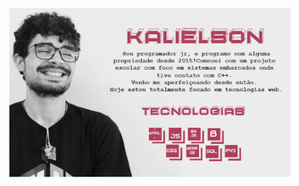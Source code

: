<p align="center">
<img src="pf.jpg" title="Image_Header">
</p>

<!---
KalielsonSouza/KalielsonSouza is a ✨ special ✨ repository because its `README.md` (this file) appears on your GitHub profile.
You can click the Preview link to take a look at your changes.
--->
